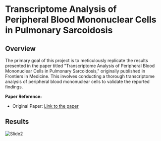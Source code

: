 # Transcriptome Analysis of Peripheral Blood Mononuclear Cells in Pulmonary Sarcoidosis

## Overview

The primary goal of this project is to meticulously replicate the results presented in the paper titled "Transcriptome Analysis of Peripheral Blood Mononuclear Cells in Pulmonary Sarcoidosis," originally published in Frontiers in Medicine. This involves conducting a thorough transcriptome analysis of peripheral blood mononuclear cells to validate the reported findings.

**Paper Reference:**
- Original Paper: [Link to the paper](https://doi.org/10.3389/fmed.2022.822094)

## Results
![Slide2](https://github.com/Sanjai-S-1/Bulk-RNA-Sequencing/assets/105348464/a3a56bfe-0fde-4d7d-b2c7-2ab4d1017562)
